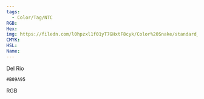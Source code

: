 ```yaml
---
tags:
  - Color/Tag/NTC
RGB:
Hex:
img: https://filedn.com/l0hpzxl1f01yT7GHxtF8cyk/Color%20Snake/standard_csv_to_svg//B09A95.svg
CMYK:
HSL:
Name:
---
```

Del Rio
```palette
#B09A95
```
RGB
